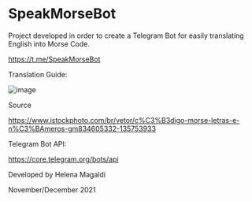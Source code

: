 # SpeakMorseBot
Project developed in order to create a Telegram Bot for easily translating English into Morse Code.

https://t.me/SpeakMorseBot


Translation Guide:

![image](https://user-images.githubusercontent.com/44007002/144298565-f84ea4d5-3d73-4da1-a085-93e7b2bd95b3.png)


Source

 https://www.istockphoto.com/br/vetor/c%C3%B3digo-morse-letras-e-n%C3%BAmeros-gm834605332-135753933


Telegram Bot API:

https://core.telegram.org/bots/api

Developed by Helena Magaldi

November/December 2021

